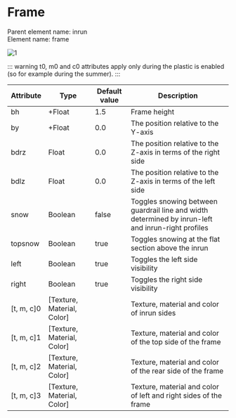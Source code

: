 # Frame

Parent element name: inrun\
Element name: frame

![1](/frame.png)

::: warning
t0, m0 and c0 attributes apply only during the plastic is enabled (so for example during the summer).
:::

| Attribute  | Type                       | Default value | Description                                                                                        |
| ---------- | -------------------------- | ------------- | -------------------------------------------------------------------------------------------------- |
| bh         | +Float                     | 1.5           | Frame height                                                                                       |
| by         | +Float                     | 0.0           | The position relative to the Y-axis                                                                |
| bdrz       | Float                      | 0.0           | The position relative to the Z-axis in terms of the right side                                     |
| bdlz       | Float                      | 0.0           | The position relative to the Z-axis in terms of the left side                                      |
| snow       | Boolean                    | false         | Toggles snowing between guardrail line and width determined by inrun-left and inrun-right profiles |
| topsnow    | Boolean                    | true          | Toggles snowing at the flat section above the inrun                                                |
| left       | Boolean                    | true          | Toggles the left side visibility                                                                   |
| right      | Boolean                    | true          | Toggles the right side visibility                                                                  |
| [t, m, c]0 | [Texture, Material, Color] |               | Texture, material and color of inrun sides                                                         |
| [t, m, c]1 | [Texture, Material, Color] |               | Texture, material and color of the top side of the frame                                           |
| [t, m, c]2 | [Texture, Material, Color] |               | Texture, material and color of the rear side of the frame                                          |
| [t, m, c]3 | [Texture, Material, Color] |               | Texture, material and color of left and right sides of the frame                                   |
